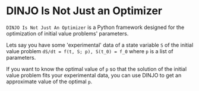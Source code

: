 # DINJO Is Not Just an Optimizer

``DINJO Is Not Just An Optimizer`` is a Python framework designed for the optimization of initial value problems' parameters.

Lets say you have some 'experimental' data of a state variable ``S`` of the initial value problem ``dS/dt = f(t, S; p), S(t_0) = f_0`` where ``p`` is a list of parameters.

If you want to know the optimal value of ``p`` so that the solution of the initial value problem fits your experimental data, you can use DINJO to get an approximate value of the optimal ``p``.
